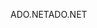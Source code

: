<span data-ttu-id="6bc1a-101">ADO.NET</span><span class="sxs-lookup"><span data-stu-id="6bc1a-101">ADO.NET</span></span>
